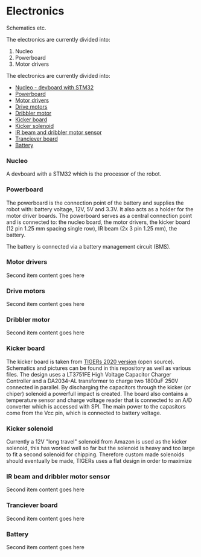 # Electronics
Schematics etc.

The electronics are currently divided into:
1. Nucleo
2. Powerboard
3. Motor drivers


The electronics are currently divided into:
- [Nucleo - devboard with STM32](#item-one)
- [Powerboard](#item-two)
- [Motor drivers](#item-three)
- [Drive motors](#item-four)
- [Dribbler motor](#item-five)
- [Kicker board](#item-six)
- [Kicker solenoid](#item-seven)
- [IR beam and dribbler motor sensor](#item-eight)
- [Tranciever board](#item-nine)
- [Battery](#item-ten)
  
<!-- headings -->
<a id="item-one"></a>
### Nucleo
A devboard with a STM32 which is the processor of the robot.

<a id="item-two"></a>
### Powerboard
The powerboard is the connection point of the battery and supplies the robot with: battery voltage, 12V, 5V and 3.3V. It also acts as a holder for the motor driver boards. The powerboard serves as a central connection point and is connected to: the nucleo board, the motor drivers, the kicker board (12 pin 1.25 mm spacing single row), IR beam (2x 3 pin 1.25 mm), the battery.

The battery is connected via a battery management circuit (BMS).

<a id="item-three"></a>
### Motor drivers
Second item content goes here

<a id="item-four"></a>
### Drive motors
Second item content goes here

<a id="item-five"></a>
### Dribbler motor
Second item content goes here

<a id="item-six"></a>
### Kicker board
The kicker board is taken from [TIGERs 2020 version](https://github.com/TIGERs-Mannheim/electronics) (open source). Schematics and pictures can be found in this repository as well as various files. The design uses a LT3751FE High Voltage Capacitor Charger Controller and a DA2034-AL transformer to charge two 1800uF 250V connected in parallel. By discharging the capacitors through the kicker (or chiper) solenoid a powerfull impact is created. The board also contains a temperature sensor and charge voltage reader that is connected to an A/D converter which is accessed with SPI. The main power to the capasitors come from the Vcc pin, which is connected to battery voltage.

<a id="item-seven"></a>
### Kicker solenoid
Currently a 12V "long travel" solenoid from Amazon is used as the kicker solenoid, this has worked well so far but the solenoid is heavy and too large to fit a second solenoid for chipping. Therefore custom made solenoids should eventually be made, TIGERs uses a flat design in order to maximize 

<a id="item-eight"></a>
### IR beam and dribbler motor sensor
Second item content goes here

<a id="item-nine"></a>
### Tranciever board
Second item content goes here

<a id="item-ten"></a>
### Battery
Second item content goes here
